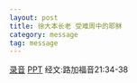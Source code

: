 ```yaml
---
layout: post
title: 徐大本长老 受难周中的耶稣
category: message
tag: message
---
```


[录音](http://media.wcec-home.org/audio/message/20160320_Hsu.mp3) [PPT]() 经文:路加福音21:34-38
